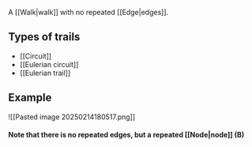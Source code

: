 A [[Walk|walk]] with no repeated [[Edge|edges]].
## Types of trails
- [[Circuit]]
- [[Eulerian circuit]]
- [[Eulerian trail]]
## Example
![[Pasted image 20250214180517.png]]
#### Note that there is no repeated edges, but a repeated [[Node|node]] (B)
